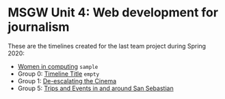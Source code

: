 # MSGW Unit 4: Web development for journalism

These are the timelines created for the last team project during Spring 2020:

- [Women in computing](women-computing) `sample`
- Group 0: [Timeline Title](group0) `empty`
- Group 1: [De-escalating the Cinema](group1)
- Group 5: [Trips and Events in and around San Sebastian](group5)